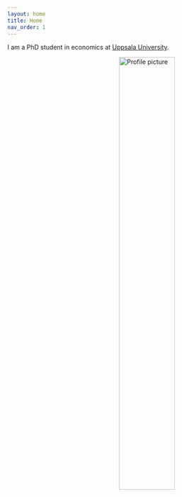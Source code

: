 ```yaml
---
layout: home
title: Home 
nav_order: 1
---
```


I am a PhD student in economics at [Uppsala University](https://www.nek.uu.se/?languageId=1). 

<img src="/assets/imgages/w5_g_pNa.jpeg" align="right" alt="Profile picture" class="inline" style="width:50%;padding-left:5%;">

